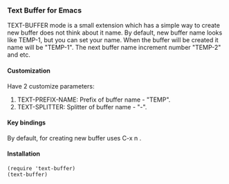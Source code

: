 ### Text Buffer for Emacs

TEXT-BUFFER mode is a small extension which has a
simple way to create new buffer does not think about it name.
By default, new buffer name looks like TEMP-1, but you can set your name.
When the buffer will be created it name will be \"TEMP-1\". The next 
buffer name increment number \"TEMP-2\" and etc.

#### Customization
Have 2 customize parameters:
1. TEXT-PREFIX-NAME: Prefix of buffer name - "TEMP".
2. TEXT-SPLITTER: Splitter of buffer name - "-".

#### Key bindings
By default, for creating new buffer uses C-x n .

#### Installation
```emacs-lisp
(require 'text-buffer)
(text-buffer)
```
